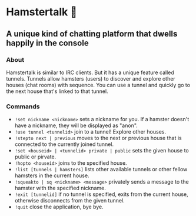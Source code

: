 # Hamstertalk 🐹

## A unique kind of chatting platform that dwells happily in the console

### About

Hamstertalk is similar to IRC clients. But it has a unique feature called tunnels. Tunnels allow hamsters (users) to discover and explore other houses (chat rooms) with sequence. You can use a tunnel and quickly go to the next house that's linked to that tunnel.

### Commands

- `!set nickname <nickname>` sets a nickname for you. If a hamster doesn't have a nickname, they will be displayed as "anon".
- `!use tunnel <tunnelid>` join to a tunnel! Explore other houses.
- `!stepto next | previous` moves to the next or previous house that is connected to the currently joined tunnel.
- `!set <houseid> | <tunnelid> private | public` sets the given house to public or pirvate.
- `!hopto <houseid>` joins to the specified house.
- `!list [tunnels | hamsters]` lists other available tunnels or other fellow hamsters in the current house.
- `!squeakto | sq <nickname> <message>` privately sends a message to the hamster with the specified nickname.
- `!exit [tunnelid]` if no tunnel is specified, exits from the current house, otherwise disconnects from the given tunnel.
- `!quit` close the application, bye bye.
